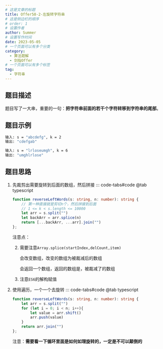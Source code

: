 ```yaml
---
# 这是文章的标题
title: Offer58-2-左旋转字符串
# 这是侧边栏的顺序
# order: 1
# 设置作者
author: Summer
# 设置写作时间
date: 2023-05-05
# 一个页面可以有多个分类
category:
  - 算法题解
  - 剑指Offer
# 一个页面可以有多个标签
tag:
  - 字符串
---
```


## 题目描述
题目写了一大串，重要的一句：**把字符串前面的若干个字符转移到字符串的尾部**。

## 题目示例

```bash
输入: s = "abcdefg", k = 2
输出: "cdefgab"
```

```bash
输入: s = "lrloseumgh", k = 6
输出: "umghlrlose"
```

## 题目思路

1. 先裁剪出需要旋转到后面的数组，然后拼接
   ::: code-tabs#code
   @tab typescript 

   ```typescript
   function reverseLeftWords(s: string, n: number): string {
       // 第一种直接就是剪切n个，然后拼接到后面
       // 1 <= k < s.length <= 10000
       let arr = s.split("")
       let backArr = arr.splice(n)    
       return [...backArr, ...arr].join("")
   };
   ```

   注意点：

   2. 需要注意`Array.splice(startIndex,delCount,item)`

      会改变数组，改变的数组为被裁减后的数组

      会返回一个数组，返回的数组是，被裁减了的数组

   3. 注意`ES6`的解构赋值

2. 使用遍历，一个一个去旋转
   ::: code-tabs#code
   @tab typescript

   ```typescript
   function reverseLeftWords(s: string, n: number): string {
       let arr = s.split("")
       for (let i = 0; i < n; i++){
           let value = arr.shift()
           arr.push(value)
       }
       return arr.join("")
   };
   ```

   注意：**需要看一下循环里面是如何如理旋转的，一定是不可以颠倒的**

